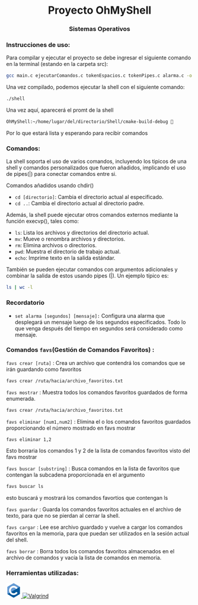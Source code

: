 <h1 align="center">Proyecto OhMyShell</h1>
<h3 align="center">Sistemas Operativos</h3>

### Instrucciones de uso:
Para compilar y ejecutar el proyecto se debe ingresar el siguiente comando en la terminal (estando en la carpeta src):

```sh
gcc main.c ejecutarComandos.c tokenEspacios.c tokenPipes.c alarma.c -o shell
```
Una vez compilado, podemos ejecutar la shell con el siguiente comando:
```sh
./shell
```

Una vez aquí, aparecerá el promt de la shell
```sh
OhMyShell:~/home/lugar/del/directorio/Shell/cmake-build-debug 👾 
```
Por lo que estará lista y esperando para recibir comandos
### Comandos:

La shell soporta el uso de varios comandos, incluyendo los tipicos de una shell y comandos personalizados que fueron añadidos, implicando el uso de pipes(|) para conectar comandos
entre si.

Comandos añadidos usando chdir()
- `cd [directorio]`: Cambia el directorio actual al especificado.
- `cd ..`: Cambia el directorio actual al directorio padre.

Además, la shell puede ejecutar otros comandos externos mediante la función execvp(), tales como:
- `ls`: Lista los archivos y directorios del directorio actual.
-  `mv`: Mueve o renombra archivos y directorios.
-  `rm`: Elimina archivos o directorios.
-  `pwd`: Muestra el directorio de trabajo actual.
- `echo`: Imprime texto en la salida estándar.

También se pueden ejecutar comandos con argumentos adicionales y combinar la salida de estos usando pipes (|). Un ejemplo típico es:
```sh
ls | wc -l
```


### Recordatorio 
- `set alarma [segundos] [mensaje]:` Configura una alarma que desplegará un mensaje luego de los segundos especificados. Todo lo que venga después del 
tiempo en segundos será considerado como mensaje.

### Comandos `favs`(Gestión de Comandos Favoritos) :

`favs crear [ruta]` : Crea un archivo que contendrá los comandos que se irán guardando como favoritos
```sh
favs crear /ruta/hacia/archivo_favoritos.txt
```

`favs mostrar` : Muestra todos los comandos favoritos guardados de forma enumerada. 
```sh
favs crear /ruta/hacia/archivo_favoritos.txt
```
`favs eliminar [num1,num2]` : Elimina el o los comandos favoritos guardados proporcionando el número
mostrado en favs mostrar
```sh
favs eliminar 1,2
```
Esto borraria los comandos 1 y 2 de la lista de comandos favoritos visto del favs mostrar

`favs buscar [substring]` : Busca comandos en la lista de favoritos que contengan la subcadena proporcionada en el argumento
```sh
favs buscar ls  
```
esto buscará y mostrará los comandos favortios que contengan ls

`favs guardar` : Guarda los comandos favoritos actuales en el archivo de texto, para que no se pierdan al cerrar la shell.

`favs cargar` : Lee ese archivo guardado y vuelve a cargar los comandos favoritos en la memoria, para que puedan ser utilizados en la sesión actual del shell.

`favs borrar` :  Borra todos los comandos favoritos almacenados en el archivo de comandos y vacía la lista de comandos en memoria.

<h3 align="left">Herramientas utilizadas: </h3>
<p align="left"> 
  <a href="https://www.cprogramming.com/" target="_blank" rel="noreferrer">
    <img src="https://raw.githubusercontent.com/devicons/devicon/master/icons/c/c-original.svg" alt="C programming" width="40" height="40"/> 
  </a> 
  <a href="https://valgrind.org/" target="_blank" rel="noreferrer"> 
    <img src="https://upload.wikimedia.org/wikipedia/en/thumb/f/f9/Valgrind_logo.png/200px-Valgrind_logo.png" alt="Valgrind" width="40" height="40"/> 
  </a> 
</p>
